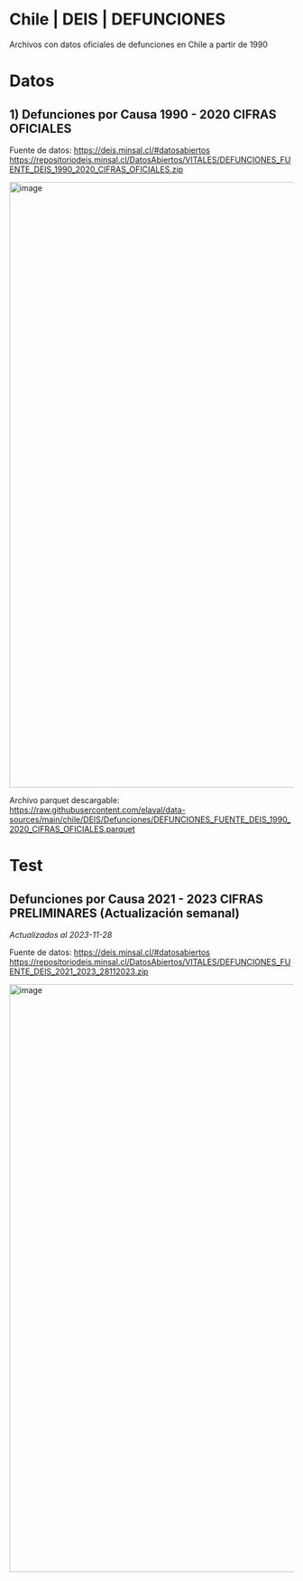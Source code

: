 # Chile | DEIS | DEFUNCIONES
Archivos con datos oficiales de defunciones en Chile a partir de 1990

# Datos
## 1) Defunciones por Causa 1990 - 2020 CIFRAS OFICIALES
Fuente de datos:
https://deis.minsal.cl/#datosabiertos
https://repositoriodeis.minsal.cl/DatosAbiertos/VITALES/DEFUNCIONES_FUENTE_DEIS_1990_2020_CIFRAS_OFICIALES.zip

<img width="1071" alt="image" src="https://github.com/elaval/data-sources/assets/68602/a5745eb8-af36-46cf-9e09-befbbf1bb166"></img>

Archivo parquet descargable:
https://raw.githubusercontent.com/elaval/data-sources/main/chile/DEIS/Defunciones/DEFUNCIONES_FUENTE_DEIS_1990_2020_CIFRAS_OFICIALES.parquet


# Test
## Defunciones por Causa 2021 - 2023 CIFRAS PRELIMINARES (Actualización semanal)

*Actualizados al 2023-11-28*

Fuente de datos:
https://deis.minsal.cl/#datosabiertos
https://repositoriodeis.minsal.cl/DatosAbiertos/VITALES/DEFUNCIONES_FUENTE_DEIS_2021_2023_28112023.zip

<img width="1040" alt="image" src="https://github.com/elaval/data-sources/assets/68602/0fa69a69-fb78-413e-84d4-05d0cb809b6f">
